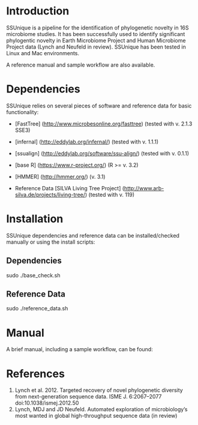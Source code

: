 # Introduction
SSUnique is a pipeline for the identification of phylogenetic novelty in 16S microbiome studies. It has been successfully used to identify significant phylogentic novelty in Earth Microbiome Project and Human Microbiome Project data (Lynch and Neufeld in review). SSUnique has been tested in Linux and Mac environments.

A reference manual and sample workflow are also available.

# Dependencies
SSUnique relies on several pieces of software and reference data for basic functionality:

- [FastTree] (http://www.microbesonline.org/fasttree) (tested with v. 2.1.3 SSE3)
- [infernal] (http://eddylab.org/infernal/)  (tested with v. 1.1.1)
- [ssualign] (http://eddylab.org/software/ssu-align/) (tested with v. 0.1.1)
- [base R] (https://www.r-project.org/) (R >= v. 3.2)
- [HMMER] (http://hmmer.org/) (v. 3.1)

- Reference Data [SILVA Living Tree Project] (http://www.arb-silva.de/projects/living-tree/) (tested with v. 119)

# Installation
SSUnique dependencies and reference data can be installed/checked manually or using the install scripts:

## Dependencies

sudo ./base_check.sh

## Reference Data
sudo ./reference_data.sh

# Manual

A brief manual, including a sample workflow, can be found:

# References
1. Lynch et al. 2012. Targeted recovery of novel phylogenetic diversity from next-generation sequence data. ISME J. 6:2067–2077 doi:10.1038/ismej.2012.50
2. Lynch, MDJ and JD Neufeld. Automated exploration of microbiology’s most wanted in global high-throughput sequence data (in review)
